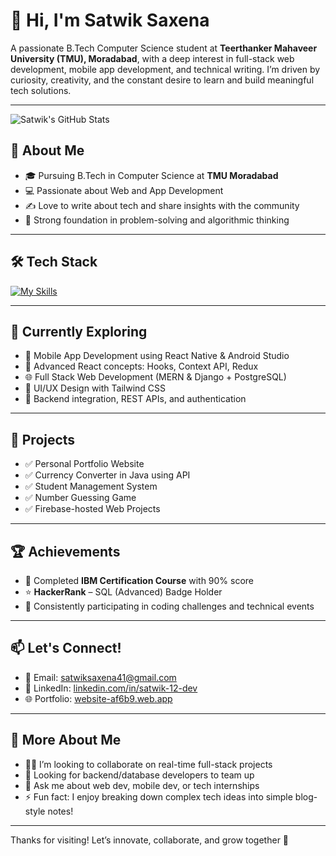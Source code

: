 # 👋 Hi, I'm Satwik Saxena

A passionate B.Tech Computer Science student at **Teerthanker Mahaveer University (TMU), Moradabad**, with a deep interest in full-stack web development, mobile app development, and technical writing. I’m driven by curiosity, creativity, and the constant desire to learn and build meaningful tech solutions.

---

![Satwik's GitHub Stats](https://github-readme-stats.vercel.app/api?username=satwik12-dev&theme=vue-dark&show_icons=true&hide_border=true&count_private=true)

## 🚀 About Me

- 🎓 Pursuing B.Tech in Computer Science at **TMU Moradabad**
- 💻 Passionate about Web and App Development
- ✍️ Love to write about tech and share insights with the community
- 🧠 Strong foundation in problem-solving and algorithmic thinking

---

## 🛠️ Tech Stack

[![My Skills](https://skillicons.dev/icons?i=html,css,js,java,python,nodejs,react,redux,tailwind,django,postgres,git,docker)](https://skillicons.dev)

---

## 🌱 Currently Exploring

- 📱 Mobile App Development using React Native & Android Studio
- 🧩 Advanced React concepts: Hooks, Context API, Redux
- 🌐 Full Stack Web Development (MERN & Django + PostgreSQL)
- 🎨 UI/UX Design with Tailwind CSS
- 🧪 Backend integration, REST APIs, and authentication

---

## 🧩 Projects


- ✅ Personal Portfolio Website
- ✅ Currency Converter in Java using API
- ✅ Student Management System
- ✅ Number Guessing Game
- ✅ Firebase-hosted Web Projects

---

## 🏆 Achievements

- 🥇 Completed **IBM Certification Course** with 90% score
- ⭐ **HackerRank** – SQL (Advanced) Badge Holder
- 📜 Consistently participating in coding challenges and technical events

---

## 📫 Let's Connect!

- 📧 Email: satwiksaxena41@gmail.com  
- 💼 LinkedIn: [linkedin.com/in/satwik-12-dev](https://linkedin.com/in/satwik-12-dev)  
- 🌐 Portfolio: [website-af6b9.web.app](https://website-af6b9.web.app)

---

## 💬 More About Me

- 👨‍💻 I’m looking to collaborate on real-time full-stack projects
- 🤝 Looking for backend/database developers to team up
- 💬 Ask me about web dev, mobile dev, or tech internships
- ⚡ Fun fact: I enjoy breaking down complex tech ideas into simple blog-style notes!

---

Thanks for visiting! Let’s innovate, collaborate, and grow together 🚀
